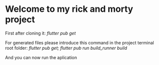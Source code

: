 # Welcome to my rick and morty project

First after cloning it:
*flutter pub get*

For generated files please introduce this command in the project terminal root folder:
*flutter pub get; flutter pub run build_runner build*

And you can now run the aplication
